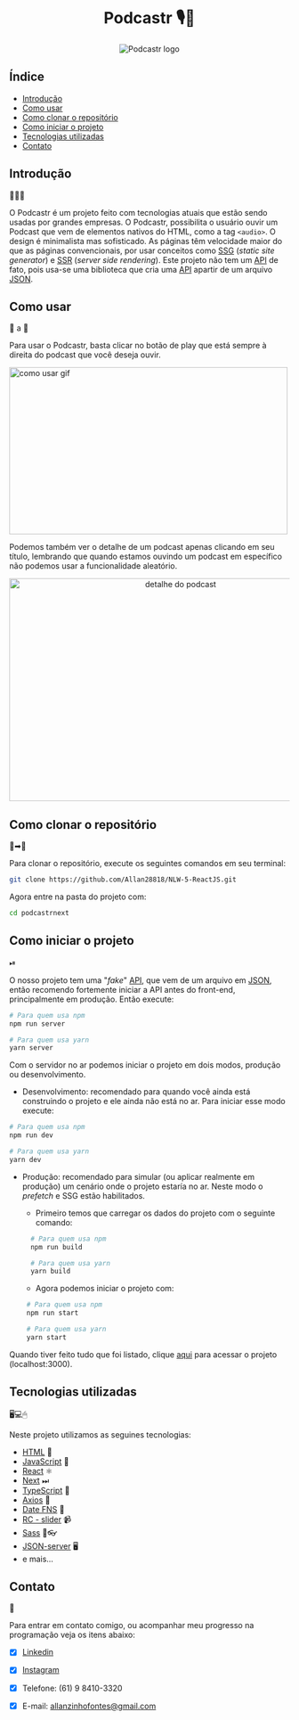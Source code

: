 <h1 align="center">Podcastr 🎙🎤</h1>

<div align="center">
  <img src="https://ik.imagekit.io/jp1xbaqmsn6/1619529443137_dqY5xpXte6.png" alt="Podcastr logo" align="center">
</div>

## Índice
- [Introdução](#introdução)
- [Como usar](#como-usar)
- [Como clonar o repositório](#como-clonar-o-repositório)
- [Como iniciar o projeto](#como-iniciar-o-projeto)
- [Tecnologias utilizadas](#tecnologias-utilizadas)
- [Contato](#contato)

## Introdução
🎤🎤🎤

O Podcastr é um projeto feito com tecnologias atuais que estão sendo usadas por grandes empresas. O Podcastr, possibilita o 
usuário ouvir um Podcast que vem de elementos nativos do HTML,
como a tag ```<audio>```. O design é minimalista mas sofisticado. As páginas têm velocidade maior do que as páginas convencionais, 
por usar conceitos como [SSG](https://www.netlify.com/blog/2020/04/14/what-is-a-static-site-generator-and-3-ways-to-find-the-best-one/) 
(<i>static site generator</i>) e [SSR](https://medium.com/techbloghotmart/o-que-%C3%A9-server-side-rendering-e-como-usar-na-pr%C3%A1tica-a840d76a6dca) 
(<i>server side rendering</i>). Este projeto não tem um [API](https://pt.wikipedia.org/wiki/Interface_de_programa%C3%A7%C3%A3o_de_aplica%C3%A7%C3%B5es) 
de fato, pois usa-se uma biblioteca que cria uma [API](https://pt.wikipedia.org/wiki/Interface_de_programa%C3%A7%C3%A3o_de_aplica%C3%A7%C3%B5es) apartir de um arquivo 
[JSON](https://www.devmedia.com.br/o-que-e-json/23166#:~:text=JSON%20%C3%A9%20basicamente%20um%20formato,posso%20usar%20com%20JavaScript%20correto%3F).

## Como usar
🦶 a 🦶

Para usar o Podcastr, basta clicar no botão de play que está sempre à direita do podcast que você deseja ouvir.
<div align="space-between">
  </img src="https://ik.imagekit.io/jp1xbaqmsn6/plays_podcastr_PtQzrdV3_.png" alt="Onde clicar" width="500" height="300">
  <img src="https://media.giphy.com/media/pwaYzTQcLAnIOLvjHi/giphy.gif" alt="como usar gif" width="500" height="300">
</div>


Podemos também ver o detalhe de um podcast apenas clicando em seu título, lembrando que quando estamos ouvindo um podcast em específico
não podemos usar a funcionalidade aleatório.
<div align="center">
  <img src="https://media.giphy.com/media/zBxzwGSay4vX5bbRR4/giphy.gif" alt="detalhe do podcast" width="600" height="400">
</div>

## Como clonar o repositório
📄➡📃

Para clonar o repositório, execute os seguintes comandos em seu terminal:
```bash
git clone https://github.com/Allan28818/NLW-5-ReactJS.git
``` 

Agora entre na pasta do projeto com:
```bash
cd podcastrnext
```

## Como iniciar o projeto
⏯

O nosso projeto tem uma "<i>fake</i>" [API](https://pt.wikipedia.org/wiki/Interface_de_programa%C3%A7%C3%A3o_de_aplica%C3%A7%C3%B5es), que vem de um arquivo em 
[JSON](https://www.devmedia.com.br/o-que-e-json/23166#:~:text=JSON%20%C3%A9%20basicamente%20um%20formato,posso%20usar%20com%20JavaScript%20correto%3F), então recomendo fortemente iniciar a API antes do front-end,
principalmente em produção. Então execute:
```bash
# Para quem usa npm
npm run server

# Para quem usa yarn
yarn server
```

Com o servidor no ar podemos iniciar o projeto em dois modos, produção ou desenvolvimento.
- Desenvolvimento: recomendado para quando você ainda está construindo o projeto e ele ainda não está no ar. 
Para iniciar esse modo execute: 
```bash
# Para quem usa npm
npm run dev

# Para quem usa yarn
yarn dev
```

- Produção: recomendado para simular (ou aplicar realmente em produção) um cenário onde o projeto estaría no ar. 
Neste modo o <i>prefetch</i> e SSG estão habilitados.
  - Primeiro temos que carregar os dados do projeto com o seguinte comando:
  ```bash
    # Para quem usa npm
    npm run build

    # Para quem usa yarn
    yarn build
  ```
  
   - Agora podemos iniciar o projeto com:
   ```bash
    # Para quem usa npm
    npm run start

    # Para quem usa yarn
    yarn start
  ```
  
Quando tiver feito tudo que foi listado, clique [aqui](http://localhost:3000) para acessar o projeto (localhost:3000).
  
  
## Tecnologias utilizadas
🖥💻🖱

Neste projeto utilizamos as seguines tecnologias:
  - [HTML](https://developer.mozilla.org/pt-BR/docs/Web/HTML) 🧡
  - [JavaScript](https://www.javascript.com/) 💛
  - [React](https://pt-br.reactjs.org/docs/getting-started.html) ⚛
  - [Next](https://nextjs.org/docs/getting-started) ⏭
  - [TypeScript](https://www.typescriptlang.org/docs/) 💙
  - [Axios](https://www.npmjs.com/package/axios) 🔗
  - [Date FNS](https://date-fns.org/docs/Getting-Started) 📆
  - [RC - slider](https://www.npmjs.com/package/rc-slider) 📹
  - [Sass](https://sass-lang.com/documentation) 💄👓
  - [JSON-server](https://www.npmjs.com/package/json-server) 🖥
  - e mais...
  
  ## Contato
  📲
  
  Para entrar em contato comigo, ou acompanhar meu progresso na programação veja os itens abaixo:
  - [x] [Linkedin](https://www.linkedin.com/in/allan-julie-b535811b4)
  - [x] [Instagram](https://www.instagram.com/allan120699/)
  - [x] Telefone: (61) 9 8410-3320
  - [x] E-mail: allanzinhofontes@gmail.com
  
  
  
  
